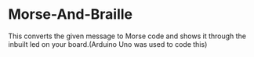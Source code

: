 # Morse-And-Braille
This converts the given message to Morse code and shows it through the inbuilt led on your board.(Arduino Uno was used to code this)
